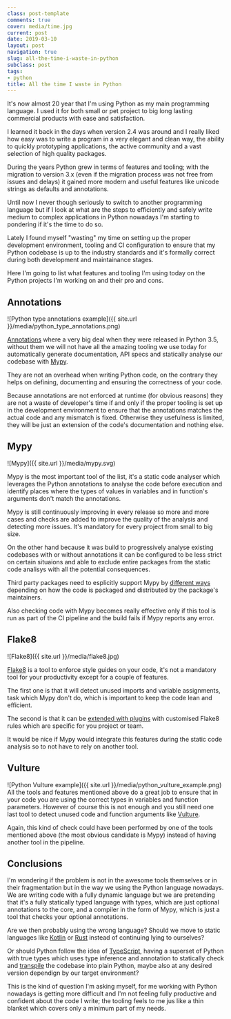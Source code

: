 ```yaml
---
class: post-template
comments: true
cover: media/time.jpg
current: post
date: 2019-03-10
layout: post
navigation: true
slug: all-the-time-i-waste-in-python
subclass: post
tags:
- python
title: All the time I waste in Python
---
```


It's now almost 20 year that I'm using Python as my main programming language. I used it for both small or pet project to big long lasting commercial products with ease and satisfaction.

I learned it back in the days when version 2.4 was around and I really liked how easy was to write a program in a very elegant and clean way, the ability to quickly prototyping applications, the active community and a vast selection of high quality packages.

During the years Python grew in terms of features and tooling; with the migration to version 3.x (even if the migration process was not free from issues and delays) it gained more modern and useful features like unicode strings as defaults and annotations.

Until now I never though seriously to switch to another programming language but if I look at what are the steps to efficiently and safely write medium to complex applications in Python nowadays I'm starting to pondering if it's the time to do so.

Lately I found myself "wasting" my time on setting up the proper development environment, tooling and CI configuration to ensure that my Python codebase is up to the industry standards and it's formally correct during both development and maintainance stages.

Here I'm going to list what features and tooling I'm using today on the Python projects I'm working on and their pro and cons.

## Annotations

![Python type annotations example]({{ site.url }}/media/python_type_annotations.png)

[Annotations](https://www.python.org/dev/peps/pep-0484/) where a very big deal when they were released in Python 3.5, without them we will not have all the amazing tooling we use today for automatically generate documentation, API specs and statically analyse our codebase with [Mypy](https://mypy.readthedocs.io/).

They are not an overhead when writing Python code, on the contrary they helps on defining, documenting and ensuring the correctness of your code.

Because annotations are not enforced at runtime (for obvious reasons) they are not a waste of developer's time if and only if the proper tooling is set up in the development environment to ensure that the annotations matches the actual code and any mismatch is fixed. Otherwise they usefulness is limited, they will be just an extension of the code's documentation and nothing else.

## Mypy

![Mypy]({{ site.url }}/media/mypy.svg)

Mypy is the most important tool of the list, it's a static code analyser which leverages the Python annotations to analyse the code before execution and identify places where the types of values in variables and in function's arguments don't match the annotations.

Mypy is still continuously improving in every release so more and more cases and checks are added to improve the quality of the analysis and detecting more issues. It's mandatory for every project from small to big size.

On the other hand because it was build to progressively analyse existing codebases with or without annotations it can be configured to be less strict on certain situaions and able to exclude entire packages from the static code analisys with all the potential consequences.

Third party packages need to esplicitly support Mypy by [different ways](https://mypy.readthedocs.io/en/stable/installed_packages.html#making-pep-561-compatible-packages) depending on how the code is packaged and distributed by the package's maintainers.

Also checking code with Mypy becomes really effective only if this tool is run as part of the CI pipeline and the build fails if Mypy reports any error.

## Flake8

![Flake8]({{ site.url }}/media/flake8.jpg)

[Flake8](https://flake8.pycqa.org/en/latest/) is a tool to enforce style guides on your code, it's not a mandatory tool for your productivity except for a couple of features.

The first one is that it will detect unused imports and variable assignments, task which Mypy don't do, which is important to keep the code lean and efficient.

The second is that it can be [extended with plugins](https://github.com/expobrain/flake8-datetime-utcnow-plugin) with customised Flake8 rules which are specific for you project or team.

It would be nice if Mypy would integrate this features during the static code analysis so to not have to rely on another tool.

## Vulture

![Python Vulture example]({{ site.url }}/media/python_vulture_example.png)
All the tools and features mentioned above do a great job to ensure that in your code you are using the correct types in variables and function parameters. However of course this is not enough and you still need one last tool to detect unused code and function arguments like [Vulture](https://github.com/jendrikseipp/vulture).

Again, this kind of check could have been performed by one of the tools mentioned above (the most obvious candidate is Mypy) instead of having another tool in the pipeline.

## Conclusions

I'm wondering if the problem is not in the awesome tools themselves or in their fragmentation but in the way we using the Python language nowadays. We are writing code with a fully dynamic language but we are pretending that it's a fully statically typed language with types, which are just optional annotations to the core, and a compiler in the form of Mypy, which is just a tool that checks your optional annotations.

Are we then probably using the wrong language? Should we move to static languages like [Kotlin](https://kotlinlang.org/) or [Rust](https://www.rust-lang.org/) instead of continuing lying to ourselves?

Or should Python follow the idea of [TypeScript](https://www.typescriptlang.org/), having a superset of Python with true types which uses type inference and annotation to statically check and [transpile](https://en.wikipedia.org/wiki/Source-to-source_compiler) the codebase into plain Python, maybe also at any desired version dependign by our target environment?

This is the kind of question I'm asking myself, for me working with Python nowadays is getting more difficult and I'm not feeling fully productive and confident about the code I write; the tooling feels to me jus like a thin blanket which covers only a minimum part of my needs.
